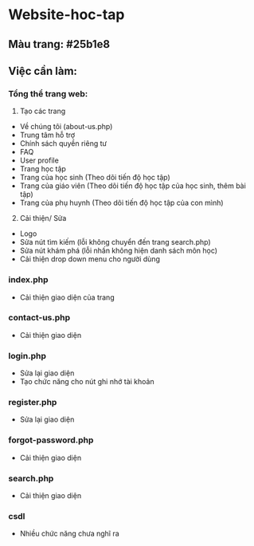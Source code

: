 # Website-hoc-tap

## Màu trang: #25b1e8

## Việc cần làm:

### Tổng thể trang web:
1. Tạo các trang
- Về chúng tôi (about-us.php)
- Trung tâm hỗ trợ
- Chính sách quyền riêng tư
- FAQ
- User profile
- Trang học tập
- Trang của học sinh (Theo dõi tiến độ học tập)
- Trang của giáo viên (Theo dõi tiến độ học tập của học sinh, thêm bài tập)
- Trang của phụ huynh (Theo dõi tiến độ học tập của con mình)

2. Cải thiện/ Sửa
- Logo
- Sửa nút tìm kiếm (lỗi không chuyển đến trang search.php)
- Sửa nút khám phá (lỗi nhấn không hiện danh sách môn học)
- Cải thiện drop down menu cho người dùng

### index.php
- Cải thiện giao diện của trang

### contact-us.php
- Cải thiện giao diện

### login.php
- Sửa lại giao diện
- Tạo chức năng cho nút ghi nhớ tài khoản

### register.php
- Sửa lại giao diện

### forgot-password.php
- Cải thiện giao diện

### search.php
- Cải thiện giao diện

### csdl
- Nhiều chức năng chưa nghĩ ra
